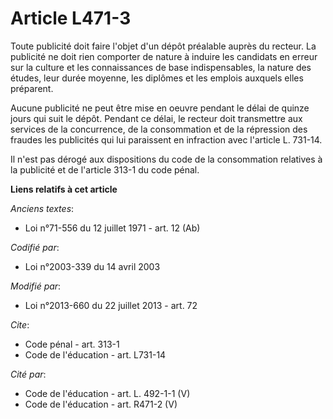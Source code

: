 # Article L471-3

Toute publicité doit faire l'objet d'un dépôt préalable auprès du recteur. La publicité ne doit rien comporter de nature à
induire les candidats en erreur sur la culture et les connaissances de base indispensables, la nature des études, leur durée
moyenne, les diplômes et les emplois auxquels elles préparent. 

Aucune publicité ne peut être mise en oeuvre pendant le délai de quinze jours qui suit le dépôt. Pendant ce délai, le recteur
doit transmettre aux services de la concurrence, de la consommation et de la répression des fraudes les publicités qui lui
paraissent en infraction avec l'article L. 731-14. 

Il n'est pas dérogé aux dispositions du code de la consommation relatives à la publicité et de l'article 313-1 du code pénal.

**Liens relatifs à cet article**

_Anciens textes_:

  - Loi n°71-556 du 12 juillet 1971 - art. 12 (Ab)

_Codifié par_:

  - Loi n°2003-339 du 14 avril 2003

_Modifié par_:

  - Loi n°2013-660 du 22 juillet 2013 - art. 72

_Cite_:

  - Code pénal - art. 313-1
  - Code de l'éducation - art. L731-14

_Cité par_:

  - Code de l'éducation - art. L. 492-1-1 (V)
  - Code de l'éducation - art. R471-2 (V)
